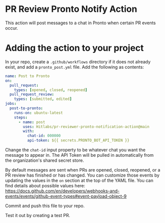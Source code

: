 # PR Review Pronto Notify Action

This action will post messages to a chat in Pronto when certain PR events occur.

# Adding the action to your project

In your repo, create a `.github/workflows` directory if it does not already exist, and add a `pronto_post.yml` file. Add the following as contents:

```yml
name: Post to Pronto
on:
  pull_request:
    types: [opened, closed, reopened]
  pull_request_review:
    types: [submitted, edited]
jobs:
  post-to-pronto:
    runs-on: ubuntu-latest
    steps:
      - name: post
        uses: Hitlabs/pr-reviewer-pronto-notification-action@main
        with:
          chat-id: 000000
          api-token: ${{ secrets.PRONTO_BOT_API_TOKEN }}
```

Change the `chat-id` input property to be whatever chat you want the message to appear in. The API Token will be pulled in automatically from the organization's shared secret store.

By default messages are sent when PRs are opened, closed, reopened, or a PR review has finished or has changed. You can customize those events by updating the values in the `on` section at the top of the YAML file. You can find details about possible values here: https://docs.github.com/en/developers/webhooks-and-events/events/github-event-types#event-payload-object-9

Commit and push this file to your repo.

Test it out by creating a test PR.
